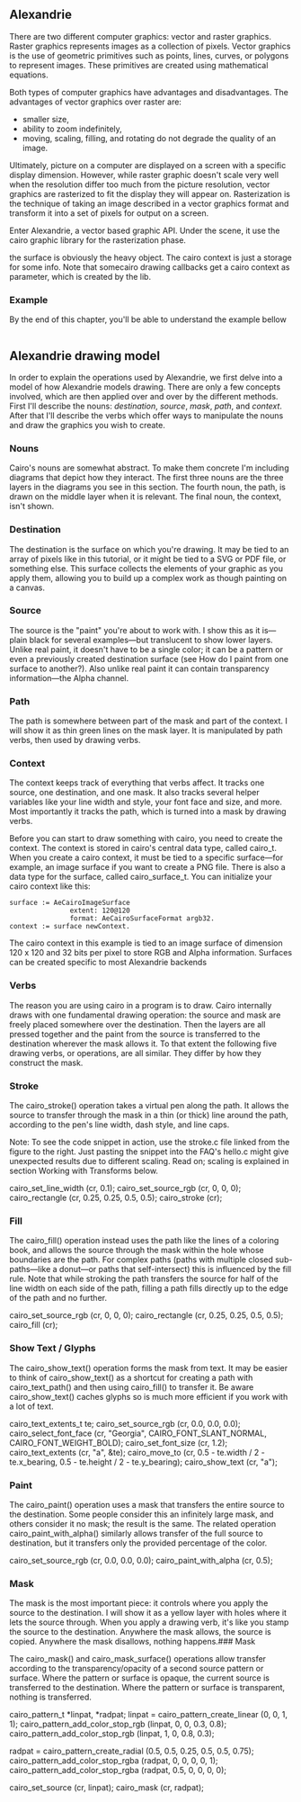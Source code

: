 ## Alexandrie

There are two different computer graphics: vector and raster graphics. Raster 
graphics represents images as a collection of pixels. Vector graphics is the use 
of geometric primitives such as points, lines, curves, or polygons to represent 
images. These primitives are created using mathematical equations.

Both types of computer graphics have advantages and disadvantages. The 
advantages of vector graphics over raster are:

* smaller size,
* ability to zoom indefinitely,
* moving, scaling, filling, and rotating do not degrade the quality of an image.


Ultimately, picture on a computer are displayed on a screen with a specific 
display dimension. However, while raster graphic doesn't scale very well when 
the resolution differ too much from the picture resolution, vector graphics are 
rasterized to fit the display they will appear on. Rasterization is the 
technique of taking an image described in a vector graphics format and transform 
it into a set of pixels for output on a screen.

Enter Alexandrie, a vector based graphic API. Under the scene, it use the cairo 
graphic library for the rasterization phase.


the surface is obviously the heavy object. The cairo context is just a storage 
for some info. Note that somecairo drawing callbacks get a cairo context as 
parameter, which is created by the lib.
 

### Example
By the end of this chapter, you'll be able to understand the example bellow

```smalltalk

```

## Alexandrie drawing model

In order to explain the operations used by Alexandrie, we first delve into a model 
of how Alexandrie models drawing. There are only a few concepts involved, which 
are then applied over and over by the different methods. First I'll describe the nouns: 
*destination*, *source*, *mask*, *path*, and *context*. After that I'll describe 
the verbs which offer ways to manipulate the nouns and draw the graphics you wish 
to create.

### Nouns
Cairo's nouns are somewhat abstract. To make them concrete I'm including diagrams 
that depict how they interact. The first three nouns are the three layers in the 
diagrams you see in this section. The fourth noun, the path, is drawn on the 
middle layer when it is relevant. The final noun, the context, isn't shown.

### Destination

The destination is the surface on which you're drawing. It may be tied to an 
array of pixels like in this tutorial, or it might be tied to a SVG or PDF file, 
or something else. This surface collects the elements of your graphic as you apply 
them, allowing you to build up a complex work as though painting on a canvas.

### Source

The source is the "paint" you're about to work with. I show this as it is—plain 
black for several examples—but translucent to show lower layers. Unlike real paint, 
it doesn't have to be a single color; it can be a pattern or even a previously 
created destination surface (see How do I paint from one surface to another?). 
Also unlike real paint it can contain transparency information—the Alpha channel.

### Path
The path is somewhere between part of the mask and part of the context. I will 
show it as thin green lines on the mask layer. It is manipulated by path verbs, 
then used by drawing verbs.

### Context
The context keeps track of everything that verbs affect. It tracks one source, 
one destination, and one mask. It also tracks several helper variables like 
your line width and style, your font face and size, and more. Most importantly 
it tracks the path, which is turned into a mask by drawing verbs.

Before you can start to draw something with cairo, you need to create the context. 
The context is stored in cairo's central data type, called cairo_t. When you 
create a cairo context, it must be tied to a specific surface—for example, an 
image surface if you want to create a PNG file. There is also a data type for 
the surface, called cairo_surface_t. You can initialize your cairo context 
like this:


```smalltalk
surface := AeCairoImageSurface
			   extent: 120@120
			   format: AeCairoSurfaceFormat argb32.
context := surface newContext.
```

The cairo context in this example is tied to an image surface of dimension 
120 x 120 and 32 bits per pixel to store RGB and Alpha information. Surfaces can 
be created specific to most Alexandrie backends

### Verbs
The reason you are using cairo in a program is to draw. Cairo internally draws 
with one fundamental drawing operation: the source and mask are freely placed 
somewhere over the destination. Then the layers are all pressed together and the 
paint from the source is transferred to the destination wherever the mask allows 
it. To that extent the following five drawing verbs, or operations, are all 
similar. They differ by how they construct the mask.

### Stroke

The cairo_stroke() operation takes a virtual pen along the path. It allows the 
source to transfer through the mask in a thin (or thick) line around the path, 
according to the pen's line width, dash style, and line caps.

Note: To see the code snippet in action, use the stroke.c file linked from the 
figure to the right. Just pasting the snippet into the FAQ's hello.c might give 
unexpected results due to different scaling. Read on; scaling is explained in 
section Working with Transforms below.

cairo_set_line_width (cr, 0.1);
cairo_set_source_rgb (cr, 0, 0, 0);
cairo_rectangle (cr, 0.25, 0.25, 0.5, 0.5);
cairo_stroke (cr);

### Fill

The cairo_fill() operation instead uses the path like the lines of a coloring 
book, and allows the source through the mask within the hole whose boundaries 
are the path. For complex paths (paths with multiple closed sub-paths—like a 
donut—or paths that self-intersect) this is influenced by the fill rule. Note 
that while stroking the path transfers the source for half of the line width on 
each side of the path, filling a path fills directly up to the edge of the path 
and no further.

cairo_set_source_rgb (cr, 0, 0, 0);
cairo_rectangle (cr, 0.25, 0.25, 0.5, 0.5);
cairo_fill (cr);

### Show Text / Glyphs

The cairo_show_text() operation forms the mask from text. It may be easier to 
think of cairo_show_text() as a shortcut for creating a path with cairo_text_path() 
and then using cairo_fill() to transfer it. Be aware cairo_show_text() caches 
glyphs so is much more efficient if you work with a lot of text.

cairo_text_extents_t te;
cairo_set_source_rgb (cr, 0.0, 0.0, 0.0);
cairo_select_font_face (cr, "Georgia",
    CAIRO_FONT_SLANT_NORMAL, CAIRO_FONT_WEIGHT_BOLD);
cairo_set_font_size (cr, 1.2);
cairo_text_extents (cr, "a", &te);
cairo_move_to (cr, 0.5 - te.width / 2 - te.x_bearing,
    0.5 - te.height / 2 - te.y_bearing);
cairo_show_text (cr, "a");

### Paint

The cairo_paint() operation uses a mask that transfers the entire source to the 
destination. Some people consider this an infinitely large mask, and others 
consider it no mask; the result is the same. The related operation 
cairo_paint_with_alpha() similarly allows transfer of the full source to 
destination, but it transfers only the provided percentage of the color.

cairo_set_source_rgb (cr, 0.0, 0.0, 0.0);
cairo_paint_with_alpha (cr, 0.5);

### Mask

The mask is the most important piece: it controls where you apply the source to 
the destination. I will show it as a yellow layer with holes where it lets the 
source through. When you apply a drawing verb, it's like you stamp the source 
to the destination. Anywhere the mask allows, the source is copied. Anywhere the 
mask disallows, nothing happens.### Mask

The cairo_mask() and cairo_mask_surface() operations allow transfer according 
to the transparency/opacity of a second source pattern or surface. Where the 
pattern or surface is opaque, the current source is transferred to the destination.
Where the pattern or surface is transparent, nothing is transferred.

cairo_pattern_t *linpat, *radpat;
linpat = cairo_pattern_create_linear (0, 0, 1, 1);
cairo_pattern_add_color_stop_rgb (linpat, 0, 0, 0.3, 0.8);
cairo_pattern_add_color_stop_rgb (linpat, 1, 0, 0.8, 0.3);

radpat = cairo_pattern_create_radial (0.5, 0.5, 0.25, 0.5, 0.5, 0.75);
cairo_pattern_add_color_stop_rgba (radpat, 0, 0, 0, 0, 1);
cairo_pattern_add_color_stop_rgba (radpat, 0.5, 0, 0, 0, 0);

cairo_set_source (cr, linpat);
cairo_mask (cr, radpat);
